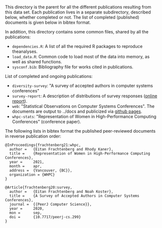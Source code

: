 This directory is the parent for all the different publications resulting from this data set. Each publication lives in a separate subdirectory, described below, whether completed or not. The list of completed (published) documents is given below in bibtex format.

In addition, this directory contains some common files, shared by all the publications:

  * `dependencies.R`: A list of all the required R packages to reproduce theanalyses.
  * `load_data.R`: Common code to load most of the data into memory, as well as shared functions.
  * `sysconf.bib`: Bibliography file for works cited in publications.

List of completed and ongoing publications:

<!---  * `gender`: "Gender Representation in Computer Systems" -->
  * `diversity-survey`: "A survey of accepted authors in computer systems conferences"
  * `survey-report`: A description of  distributions of survey responses ([online report](http://sysconf.review/survey)).
  * `web`: "Statistical Observations on Computer Systems Conferences". The documents are output to ../docs and publicized via [github pages](http://eitanf.github.io/sysconf/).
  * `whpc-stats`: "Representation of Women in High-Performance Computing Conferences" (conference paper).

The following lists in bibtex format the published peer-reviewed documents in reverse publication order:

```
@InProceedings{frachtenberg21:whpc,
  author =	 {Eitan Frachtenberg and Rhody Kaner},
  title =	 {Representation of Women in High-Performance Computing Conferences},
  year =	 2021,
  month =	 apr,
  address =	 {Vancouver, {BC}},
  organization = {WHPC}
}

@Article{frachtenberg20:survey,
  author =	 {Eitan Frachtenberg and Noah Koster},
  title =	 {A Survey of Accepted Authors in Computer Systems Conferences},
  journal =	 {{PeerJ Computer Science}},
  year =	 2020,
  mon =		 sep,
  doi =		 {10.7717/peerj-cs.299}
}

```
